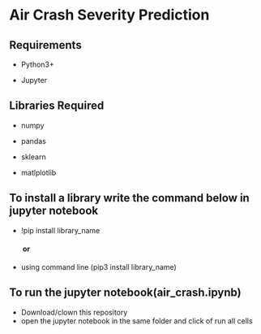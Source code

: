 # Air Crash Severity Prediction

## Requirements

* Python3+

* Jupyter 

## Libraries Required

* numpy

* pandas

* sklearn

* matlplotlib

## To install a library write the command below in jupyter notebook
  
* !pip install library_name
####   &nbsp;&nbsp;&nbsp;&nbsp;&nbsp;&nbsp;&nbsp;   or
* using command line (pip3 install library_name)
  
  
## To run the jupyter notebook(air_crash.ipynb)
  
  
* Download/clown this repository 
* open the jupyter notebook in the same folder and click of run all cells
  
